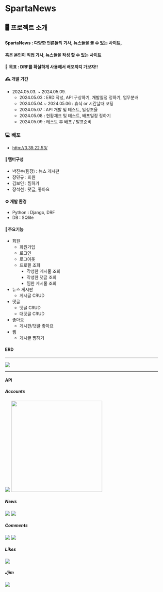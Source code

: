 # SpartaNews

## 🖥️ 프로젝트 소개

#### SpartaNews : 다양한 언론들의 기사, 뉴스들을 볼 수 있는 사이트, 

#### 혹은 본인이 직접 기사, 뉴스들을 작성 할 수 있는 사이트

#### 🧭 목표 : DRF를 확실하게 사용해서 배포까지 가보자!!

#### 🕰️ 개발 기간
- 2024.05.03. ~ 2024.05.09.
  - 2024.05.03 : ERD 작성, API 구상하기, 개발일정 정하기, 업무분배
  - 2024.05.04 ~ 2024.05.06 : 휴식 or 시간날때 코딩
  - 2024.05.07 : API 개발 및 테스트, 일정조율
  - 2024.05.08 : 현황체크 및 테스트, 배포일정 정하기
  - 2024.05.09 : 테스트 후 배포 / 발표준비

### 💻 배포
- http://3.39.22.53/

#### 🤼멤버구성
- 박진수(팀장) : 뉴스 게시판
- 장민규      : 회원
- 김보인      : 찜하기
- 장석천      : 댓글, 좋아요

#### ⚙️ 개발 환경
- Python : Django, DRF
- DB : SQlite

#### 📌주요기능
- 회원
  - 회원가입
  - 로그인
  - 로그아웃
  - 프로필 조회
    - 작성한 게시물 조회
    - 작성한 댓글 조회
    - 찜한 게시물 조회
- 뉴스 게시판
  - 게시글 CRUD
- 댓글
  - 댓글 CRUD
  - 대댓글 CRUD
- 좋아요
  - 게시판/댓글 좋아요
- 찜
  - 게시글 찜하기

#### ERD
---
![](https://velog.velcdn.com/images/jingood/post/03c1af47-2477-418a-b82a-f74bb5c15227/image.png)

---

#### API

##### Accounts

<img src=https://velog.velcdn.com/images/jingood/post/9df138ad-8216-4f11-9e42-348ef2e492d0/image.png>
<img src="https://velog.velcdn.com/images/jingood/post/b4e9652c-2156-41cc-99b2-d1006b5e22ff/image.png" width=300/>

##### News
<img src=https://velog.velcdn.com/images/jingood/post/180e9d83-e23a-44dc-b7d7-e3952b71246e/image.png>
<img src=https://velog.velcdn.com/images/jingood/post/59b4a599-d012-4a88-abf6-a6a3022abf24/image.png>

##### Comments
<img src=https://velog.velcdn.com/images/jingood/post/cea5891a-3f9c-4998-a2b4-4f2b4fee32a0/image.png>
<img src=https://velog.velcdn.com/images/jingood/post/c190de3e-0f98-4cbb-b939-58d99e468a57/image.png>

##### Likes
<img src=https://velog.velcdn.com/images/jingood/post/3d61a931-9bb8-4bdf-bc03-c8c5f1c1a5a6/image.png>

##### Jjim
<img src=https://velog.velcdn.com/images/jingood/post/290f01f9-e919-4374-929e-168582bbc186/image.png>
